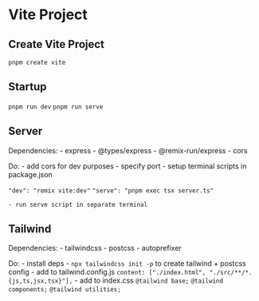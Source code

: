 # Vite Project

## Create Vite Project

 `pnpm create vite`

## Startup

`pnpm run dev`
`pnpm run serve`

## Server

Dependencies:
    - express
    - @types/express
    - @remix-run/express
    - cors

Do:
    - add cors for dev purposes
    - specify port
    - setup terminal scripts in package.json

`"dev": "remix vite:dev"`
`"serve": "pnpm exec tsx server.ts"`

    - run serve script in separate terminal

## Tailwind

Dependencies:
    - tailwindcss
    - postcss
    - autoprefixer

Do:
    - install deps
    - `npx tailwindcss init -p` to create tailwind + postcss config
    - add to tailwind.config.js
        `content: ["./index.html", "./src/**/*.{js,ts,jsx,tsx}"],`
    - add to index.css
        `@tailwind base;`
        `@tailwind components;`
        `@tailwind utilities;`

